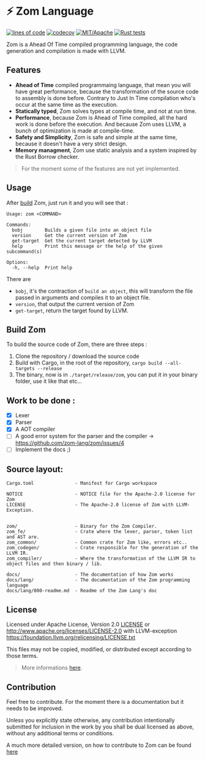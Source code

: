 # ⚡ Zom Language

[![lines of code](https://tokei.rs/b1/github/zom-lang/zom)](https://github.com/Aaronepower/tokei)
[![codecov](https://codecov.io/gh/zom-lang/zom/branch/main/graph/badge.svg)](https://github.com/zom-lang/zom)
[![MIT/Apache][licence-badge]](https://github.com/zom-lang/zom/tree/main#license)
[![Rust tests](https://github.com/zom-lang/zom/actions/workflows/rust.yml/badge.svg)](https://github.com/zom-lang/zom/actions/workflows/rust.yml)

[licence-badge]: https://img.shields.io/badge/License-%20Apache--2.0%20with%20LLVM--Exception-lightblue

Zom is a Ahead Of Time compiled programming language, the code generation and compilation is made with LLVM.  

## Features

- **Ahead of Time** compiled programmaing language, that mean you will have great performance, because the transformation of the source code to assembly is done before. Contrary to Just In Time compilation who's occur at the same time as the execution.
- **Statically typed**, Zom solves types at compile time, and not at run time.
- **Performance**, because Zom is Ahead of Time compiled, all the hard work is done before the execution. And because Zom uses LLVM, a bunch of optimization is made at compile-time.
- **Safety and Simplicity**, Zom is safe and simple at the same time, because it doesn't have a very strict design.
- **Memory managment**, Zom use static analysis and a system inspired by the Rust Borrow checker.

> For the moment some of the features are not yet implemented.

## Usage

After [build](#build-zom) Zom, just run it and you will see that :
```
Usage: zom <COMMAND>

Commands:
  bobj        Builds a given file into an object file
  version     Get the current version of Zom
  get-target  Get the current target detected by LLVM
  help        Print this message or the help of the given subcommand(s)

Options:
  -h, --help  Print help
```

There are

- `bobj`, it's the contraction of `build an object`, this will transform the file passed in arguments and compiles it to an object file.
- `version`, that output the current version of Zom
- `get-target`, return the target found by LLVM.

## Build Zom

To build the source code of Zom, there are three steps :
1. Clone the repository / download the source code
2. Build with Cargo, in the root of the repository, `cargo build --all-targets --release`
3. The binary, now is in `./target/release/zom`, you can put it in your binary folder, use it like that etc...

## Work to be done :
- [x] Lexer
- [x] Parser
- [x] A AOT compiler
- [ ] A good error system for the parser and the compiler -> https://github.com/zom-lang/zom/issues/4
- [ ] Implement the docs ;)

## Source layout:
```
Cargo.toml               - Manifest for Cargo workspace

NOTICE                   - NOTICE file for the Apache-2.0 license for Zom
LICENSE                  - The Apache-2.0 license of Zom with LLVM-Exception.


zom/                     - Binary for the Zom Compiler.
zom_fe/                  - Crate where the lexer, parser, token list and AST are.
zom_common/              - Common crate for Zom like, errors etc..
zom_codegen/             - Crate responsible for the generation of the LLVM IR.
zom_compiler/            - Where the transformation of the LLVM IR to object files and then binary / lib.

docs/                    - The documentation of how Zom works
docs/lang/               - The documentation of the Zom programming language
docs/lang/000-readme.md  - Readme of the Zom Lang's doc
```

## License

Licensed under Apache License, Version 2.0 [LICENSE](/LICENSE) or <http://www.apache.org/licenses/LICENSE-2.0> 
with LLVM-exception <https://foundation.llvm.org/relicensing/LICENSE.txt>

This files may not be copied, modified, or distributed except according to those terms.

> More informations [here](/NOTICE).

## Contribution

Feel free to contribute. For the moment there is a documentation but it needs to be improved.

Unless you explicitly state otherwise, any contribution intentionally submitted
for inclusion in the work by you shall be dual licensed as above, without any
additional terms or conditions.

A much more detailed version, on how to contribute to Zom can be found [here](/CONTRIBUTING.md)
